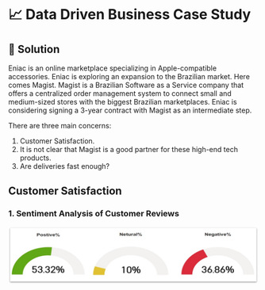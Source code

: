 # 📈 Data Driven Business Case Study

## 📌 Solution
Eniac is an online marketplace specializing in Apple-compatible accessories. Eniac is exploring an expansion to the Brazilian market.
Here comes Magist. Magist is a Brazilian Software as a Service company that offers a centralized order management system to connect small and medium-sized stores with the biggest Brazilian marketplaces.
Eniac is considering signing a 3-year contract with Magist as an intermediate step.

There are three main concerns:
1. Customer Satisfaction.
2. It is not clear that Magist is a good partner for these high-end tech products.
3. Are deliveries fast enough?

## Customer Satisfaction

### 1. Sentiment Analysis of Customer Reviews
![Customer Sentiment](https://github.com/abhirbhandary/Data-Driven-Business-Case-Study/blob/main/Images/Picture1.jpg)
